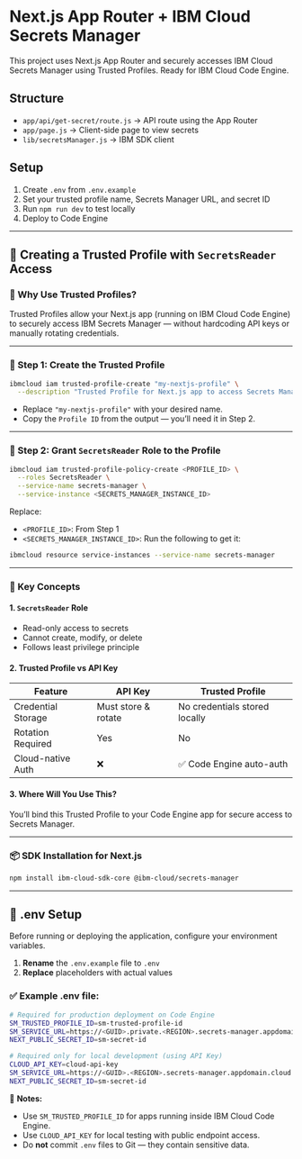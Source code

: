 # Next.js App Router + IBM Cloud Secrets Manager

This project uses Next.js App Router and securely accesses IBM Cloud Secrets Manager using Trusted Profiles. Ready for IBM Cloud Code Engine.

## Structure

- `app/api/get-secret/route.js` → API route using the App Router
- `app/page.js` → Client-side page to view secrets
- `lib/secretsManager.js` → IBM SDK client

## Setup

1. Create `.env` from `.env.example`
2. Set your trusted profile name, Secrets Manager URL, and secret ID
3. Run `npm run dev` to test locally
4. Deploy to Code Engine

---

## 🔐 Creating a Trusted Profile with `SecretsReader` Access

### 🧠 Why Use Trusted Profiles?

Trusted Profiles allow your Next.js app (running on IBM Cloud Code Engine) to securely access IBM Secrets Manager — without hardcoding API keys or manually rotating credentials.

---

### 🔹 Step 1: Create the Trusted Profile

```bash
ibmcloud iam trusted-profile-create "my-nextjs-profile" \
  --description "Trusted Profile for Next.js app to access Secrets Manager"
```

- Replace `"my-nextjs-profile"` with your desired name.
- Copy the `Profile ID` from the output — you’ll need it in Step 2.

---

### 🔹 Step 2: Grant `SecretsReader` Role to the Profile

```bash
ibmcloud iam trusted-profile-policy-create <PROFILE_ID> \
  --roles SecretsReader \
  --service-name secrets-manager \
  --service-instance <SECRETS_MANAGER_INSTANCE_ID>
```

Replace:
- `<PROFILE_ID>`: From Step 1
- `<SECRETS_MANAGER_INSTANCE_ID>`: Run the following to get it:

```bash
ibmcloud resource service-instances --service-name secrets-manager
```

---

### 🔐 Key Concepts

#### 1. `SecretsReader` Role
- Read-only access to secrets
- Cannot create, modify, or delete
- Follows least privilege principle

#### 2. Trusted Profile vs API Key

| Feature              | API Key              | Trusted Profile                |
|----------------------|----------------------|--------------------------------|
| Credential Storage   | Must store & rotate  | No credentials stored locally  |
| Rotation Required    | Yes                  | No                             |
| Cloud-native Auth    | ❌                   | ✅ Code Engine auto-auth        |

#### 3. Where Will You Use This?
You’ll bind this Trusted Profile to your Code Engine app for secure access to Secrets Manager.


---

### 📦 SDK Installation for Next.js

```bash
npm install ibm-cloud-sdk-core @ibm-cloud/secrets-manager
```

---

## 📁 .env Setup

Before running or deploying the application, configure your environment variables.

1. **Rename** the `.env.example` file to `.env`
2. **Replace** placeholders with actual values

### ✅ Example .env file:

```bash
# Required for production deployment on Code Engine
SM_TRUSTED_PROFILE_ID=sm-trusted-profile-id
SM_SERVICE_URL=https://<GUID>.private.<REGION>.secrets-manager.appdomain.cloud
NEXT_PUBLIC_SECRET_ID=sm-secret-id

# Required only for local development (using API Key)
CLOUD_API_KEY=cloud-api-key
SM_SERVICE_URL=https://<GUID>.<REGION>.secrets-manager.appdomain.cloud
NEXT_PUBLIC_SECRET_ID=sm-secret-id
```

🔐 **Notes:**
- Use `SM_TRUSTED_PROFILE_ID` for apps running inside IBM Cloud Code Engine.
- Use `CLOUD_API_KEY` for local testing with public endpoint access.
- Do **not** commit `.env` files to Git — they contain sensitive data.
